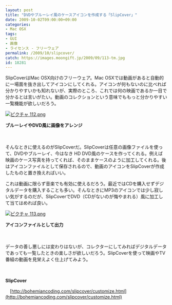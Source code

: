 ```yaml
---
layout: post
title: "DVDやブルーレイ風のケースアイコンを作成する「SlipCover」"
date: 2009-10-02T09:00:00+09:00
categories:
- Mac OSX
tags: 
- GUI
- 画像
- ライセンス - フリーウェア
permalink: /2009/10/slipcover/
catch: https://images.moongift.jp/2009/09/113-tm.jpg
id: 18281
---
```

SlipCoverはMac OSX向けのフリーウェア。Mac OSXでは動画があると自動的に一場面を抜き出してアイコンにしてくれる。アイコンが何もないのに比べれば分かりやすいかも知れないが、実際のところ、これでは何の映画であるか一目で分かるとは言いがたい。動画のコレクションという意味でももっと分かりやすい一覧機能が欲しいだろう。

  

[![ピクチャ 112.png](https://images.moongift.jp/2009/09/112-tm.jpg)](https://images.moongift.jp/2009/09/112.png)  
  
**ブルーレイやDVD風に画像をアレンジ**

  

　

  

そんなときに使えるのがSlipCoverだ。SlipCoverは任意の画像ファイルを使って、DVDやブルーレイ、今はなき HD DVD風のケースを作ってくれる。例えば映画のケース写真を持ってくれば、そのままケースのように加工してくれる。後はアイコンファイルとして保存されるので、動画のアイコンをSlipCoverが作成したものと置き換えればいい。

  
  
<!--more-->

これは動画に限らず音楽でも有効に使えるだろう。最近ではCDを購入せずデジタルデータを購入することも多い。そんなときにMP3のアイコンでは少し寂しい気がするのだが、SlipCoverでDVD（CDがないのが悔やまれる）風に加工して当てはめれば良い。

  

[![ピクチャ 113.png](https://images.moongift.jp/2009/09/113-tm.jpg)](https://images.moongift.jp/2009/09/113.png)  
  
**アイコンファイルとして出力**

  

　

  

データの善し悪しには変わりはないが、コレクターにしてみればデジタルデータであっても一覧したときの楽しさが欲しいだろう。SlipCoverを使って映画やTV番組の動画を見栄えよく仕上げてみよう。

  

　

  

**SlipCover**  
  
　[http://bohemiancoding.com/slipcover/customize.html](http://bohemiancoding.com/slipcover/customize.html)

  
